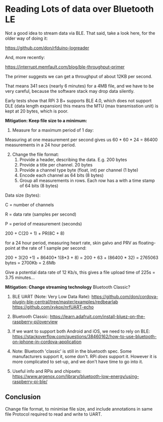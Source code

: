 # Reading Lots of data over Bluetooth LE

Not a good idea to stream data via BLE. That said, take a look here, for the older way of doing it:

https://github.com/don/rfduino-logreader

And, more recently:

https://interrupt.memfault.com/blog/ble-throughput-primer

The primer suggests we can get a throughput of about 12KB per second.

That means 341 secs  (nearly 6 minutes) for a 4MB file, and we have to be very careful, because the software stack may drop data silently.

Early tests show that RPi 3 B+ supports BLE 4.0, which does not support DLE (data length expansion) this means the MTU (max transmisstion unit) is kept at 20 bytes, which is poor.

**Mitigation: Keep file size to a minimum:**

1. Measure for a maximum period of 1 day:

Measuring at one measurement per second gives us 60 * 60 * 24 = 86400 measurements in a 24 hour period.

2. Change the file format:
   1. Provide a header, describing the data. E.g. 200 bytes
   2. Provide a title per channel. 20 bytes
   3. Provide a channel type byte (float, int) per channel (1 byte)
   4. Encode each channel as 64 bits (8 bytes)
   5. Group all measurements in rows. Each row has a with a time stamp of 64 bits (8 bytes)

Data size (bytes):

C = number of channels

R = data rate (samples per second)

P = period of measurement (seconds)

200 + C(20 + 1) + PR(8C + 8) 

for a 24 hour period, measuring heart rate, skin galvo and PRV as floating-point at the rate of 1 sample per second:

200 + 3(20 +1) + 86400* 1(8*3 + 8) = 200 + 63 + (86400 * 32) = 2765063 bytes = 2700Kb = 2.6Mb

Give a potential data rate of 12 Kb/s, this gives a file upload time of 225s = 3.75 minutes...

**Mitigation: Change streaming technology** Bluetooth Classic?


1. BLE UART (Note: Very Low Data Rate): 
   https://github.com/don/cordova-plugin-ble-central/tree/master/examples/redbearlab
   https://github.com/xykox/nrfUART-echo
   
2. Bluetooth Classic:
https://learn.adafruit.com/install-bluez-on-the-raspberry-pi/overview

3. If we want to support both Android and iOS, we need to rely on BLE: https://stackoverflow.com/questions/38460162/how-to-use-bluetooth-on-iphone-in-cordova-application

4. Note: Bluetooth 'classic' is still in the bluetooth spec. Some manufacturers support it, some don't. RPi *does* support it. However it is more complicated to set-up, and we don't have time to go into it.

5. Useful info and RPis and chipsets: https://www.argenox.com/library/bluetooth-low-energy/using-raspberry-pi-ble/


## Conclusion

Change file format, to minimise file size, and include annotations in same file
Protocol required to read and write to UART.


